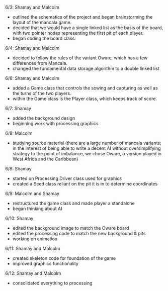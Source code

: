 6/3: Shamay and Malcolm
- outlined the schematics of the project and began brainstorming the layout of the mancala game.
- decided that we would have a single linked list as the basis of the board, with two pointer nodes representing the first pit of each player.
- began coding the board class.

6/4: Shamay and Malcolm
- decided to follow the rules of the variant Oware, which has a few differences from Mancala.
- changed the fundamental data storage algorithm to a double linked list

6/6: Shamay and Malcolm
- added a Game class that controls the sowing and capturing as well as the turns of the two players.
- within the Game class is the Player class, which keeps track of score.

6/7: Shamay
- added the background design
- beginning work with processing graphics

6/8: Malcolm
- studying source material (there are a large number of mancala variants; in the interest of being able to write a decent AI without oversimplifying strategy to the point of imbalance, we chose Oware, a version played in West Africa and the Caribbean)

6/8: Shamay
- started on Processing Driver class used for graphics
- created a Seed class reliant on the pit it is in to determine coordinates

6/9: Malcolm and Shamay
- restructured the game class and made player a standalone
- began thinking about AI

6/10: Shamay
- edited the background image to match the Oware board
- edited the processing code to match the new background & pits
- working on animation

6/11: Shamay and Malcolm
- created skeleton code for foundation of the game
- improved graphics functionality

6/12: Shamay and Malcolm
- consolidated everything to processing
